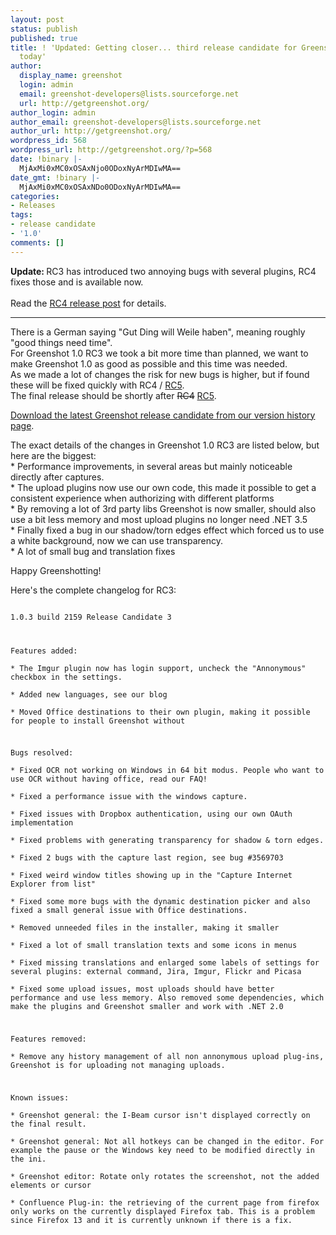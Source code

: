 ```yaml
---
layout: post
status: publish
published: true
title: ! 'Updated: Getting closer... third release candidate for Greenshot 1.0 published
  today'
author:
  display_name: greenshot
  login: admin
  email: greenshot-developers@lists.sourceforge.net
  url: http://getgreenshot.org/
author_login: admin
author_email: greenshot-developers@lists.sourceforge.net
author_url: http://getgreenshot.org/
wordpress_id: 568
wordpress_url: http://getgreenshot.org/?p=568
date: !binary |-
  MjAxMi0xMC0xOSAxNjo0ODoxNyArMDIwMA==
date_gmt: !binary |-
  MjAxMi0xMC0xOSAxNDo0ODoxNyArMDIwMA==
categories:
- Releases
tags:
- release candidate
- '1.0'
comments: []
---
```

<p><strong>Update: </strong> RC3 has introduced two annoying bugs with several plugins, RC4 fixes those and is available now.<br><br />
Read the <a href="/2012/10/20/release-candidate-4-is-available/">RC4 release post</a> for details.</p>
<hr>
<p>There is a German saying "Gut Ding will Weile haben", meaning roughly "good things need time".<br />
For Greenshot 1.0 RC3 we took a bit more time than planned, we want to make Greenshot 1.0 as good as possible and this time was needed.<br />
As we made a lot of changes the risk for new bugs is higher,  but if found these will be fixed quickly with RC4 / <ins datetime="2012-10-21T18:35:56+00:00">RC5</ins>.<br />
The final release should be shortly after <del datetime="2012-10-21T18:35:56+00:00">RC4</del> <ins datetime="2012-10-21T18:35:56+00:00">RC5</ins>.</p>
<p><a href="http://getgreenshot.org/version-history/" target="_blank">Download the latest Greenshot release candidate from our version history page</a>.</p>
<p>The exact details of the changes in Greenshot 1.0 RC3 are listed below, but here are the biggest:<br />
* Performance improvements, in several areas but mainly noticeable directly after captures.<br />
* The upload plugins now use our own code, this made it possible to get a consistent experience when authorizing with different platforms<br />
* By removing a lot of 3rd party libs Greenshot is now smaller, should also use a bit less memory and most upload plugins no longer need .NET 3.5<br />
* Finally fixed a bug in our shadow/torn edges effect which forced us to use a white background, now we can use transparency.<br />
* A lot of small bug and translation fixes</p>
<p>Happy Greenshotting!</p>
<p>Here's the complete changelog for RC3:<br />
<code><br />
1.0.3 build 2159 Release Candidate 3</p>
<p>Features added:<br />
* The Imgur plugin now has login support, uncheck the "Annonymous" checkbox in the settings.<br />
* Added new languages, see our blog<br />
* Moved Office destinations to their own plugin, making it possible for people to install Greenshot without</p>
<p>Bugs resolved:<br />
* Fixed OCR not working on Windows in 64 bit modus. People who want to use OCR without having office, read our FAQ!<br />
* Fixed a performance issue with the windows capture.<br />
* Fixed issues with Dropbox authentication, using our own OAuth implementation<br />
* Fixed problems with generating transparency for shadow & torn edges.<br />
* Fixed 2 bugs with the capture last region, see bug #3569703<br />
* Fixed weird window titles showing up in the "Capture Internet Explorer from list"<br />
* Fixed some more bugs with the dynamic destination picker and also fixed a small general issue with Office destinations.<br />
* Removed unneeded files in the installer, making it smaller<br />
* Fixed a lot of small translation texts and some icons in menus<br />
* Fixed missing translations and enlarged some labels of settings for several plugins: external command, Jira, Imgur, Flickr and Picasa<br />
* Fixed some upload issues, most uploads should have better performance and use less memory. Also removed some dependencies, which make the plugins and Greenshot smaller and work with .NET 2.0</p>
<p>Features removed:<br />
* Remove any history management of all non annonymous upload plug-ins, Greenshot is for uploading not managing uploads.</p>
<p>Known issues:<br />
* Greenshot general: the I-Beam cursor isn't displayed correctly on the final result.<br />
* Greenshot general: Not all hotkeys can be changed in the editor. For example the pause or the Windows key need to be modified directly in the ini.<br />
* Greenshot editor: Rotate only rotates the screenshot, not the added elements or cursor<br />
* Confluence Plug-in: the retrieving of the current page from firefox only works on the currently displayed Firefox tab. This is a problem since Firefox 13 and it is currently unknown if there is a fix.</p>
<p></code></p>

